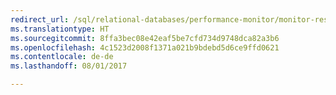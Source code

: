 ```yaml
--- 
redirect_url: /sql/relational-databases/performance-monitor/monitor-resource-usage-system-monitor
ms.translationtype: HT
ms.sourcegitcommit: 8ffa3bec08e42eaf5be7cfd734d9748dca82a3b6
ms.openlocfilehash: 4c1523d2008f1371a021b9bdebd5d6ce9ffd0621
ms.contentlocale: de-de
ms.lasthandoff: 08/01/2017

--- 
```



